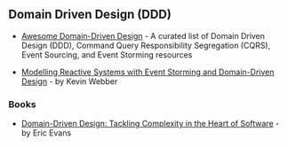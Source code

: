 ## Domain Driven Design (DDD)

- [Awesome Domain-Driven Design](https://github.com/heynickc/awesome-ddd) - A curated list of Domain Driven Design (DDD), Command Query Responsibility Segregation (CQRS), Event Sourcing, and Event Storming resources

- [Modelling Reactive Systems with Event Storming and Domain-Driven Design](https://blog.redelastic.com/corporate-arts-crafts-modelling-reactive-systems-with-event-storming-73c6236f5dd7) - by Kevin Webber

### Books

- [Domain-Driven Design: Tackling Complexity in the Heart of Software](https://www.amazon.com/Domain-Driven-Design-Tackling-Complexity-Software/dp/0321125215) - by Eric Evans

